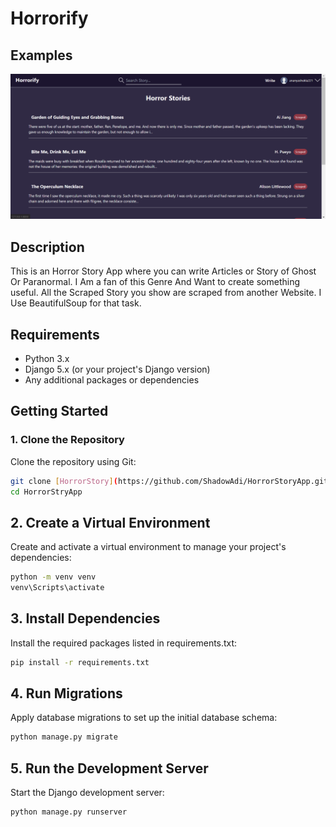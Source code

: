 # Horrorify


## Examples

![examples/Home](examples/Home.png)


## Description
This is an Horror Story App where you can write Articles or Story of Ghost Or Paranormal. I Am a fan of this Genre And  Want to create something useful. 
All the Scraped Story you show are scraped from another Website. I Use BeautifulSoup for that task.

## Requirements
- Python 3.x
- Django 5.x (or your project's Django version)
- Any additional packages or dependencies

## Getting Started

### 1. Clone the Repository
Clone the repository using Git:

```bash
git clone [HorrorStory](https://github.com/ShadowAdi/HorrorStoryApp.git)
cd HorrorStryApp
```

## 2. Create a Virtual Environment
Create and activate a virtual environment to manage your project's dependencies:
```bash
python -m venv venv
venv\Scripts\activate
```



## 3. Install Dependencies
Install the required packages listed in requirements.txt:
```bash
pip install -r requirements.txt
```


## 4. Run Migrations
Apply database migrations to set up the initial database schema:
```bash
python manage.py migrate
```

## 5. Run the Development Server
Start the Django development server:
```bash
python manage.py runserver
```
